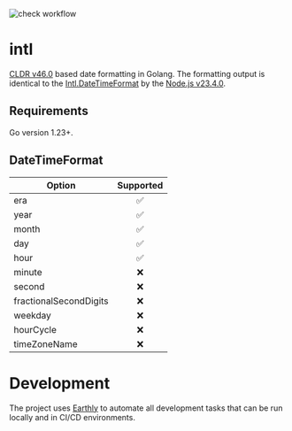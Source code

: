 ![check workflow](https://github.com/translate-agent/intl/actions/workflows/ci.yaml/badge.svg?event=push)

# intl

[CLDR v46.0](https://cldr.unicode.org/downloads/cldr-46) based date formatting in Golang. The formatting output is identical to the [Intl.DateTimeFormat](https://developer.mozilla.org/en-US/docs/Web/JavaScript/Reference/Global_Objects/Intl/DateTimeFormat) by the [Node.js v23.4.0](https://nodejs.org/docs/v23.4.0/api/intl.html).

## Requirements

Go version 1.23+.

## DateTimeFormat

| Option                 | Supported |
| ---------------------- | :-------: |
| era                    |    ✅︎    |
| year                   |    ✅︎    |
| month                  |    ✅︎    |
| day                    |    ✅︎    |
| hour                   |    ✅︎    |
| minute                 |    ❌     |
| second                 |    ❌     |
| fractionalSecondDigits |    ❌     |
| weekday                |    ❌     |
| hourCycle              |    ❌     |
| timeZoneName           |    ❌     |

# Development

The project uses [Earthly](https://earthly.dev) to automate all development tasks that can be run locally and in CI/CD environments.

